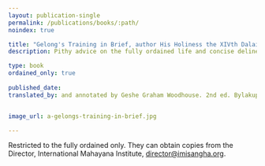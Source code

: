```yaml
---
layout: publication-single
permalink: /publications/books/:path/
noindex: true

title: "Gelong's Training in Brief, author His Holiness the XIVth Dalai Lama"
description: Pithy advice on the fully ordained life and concise delineations of each of the gelong's vows.

type: book
ordained_only: true
 
published_date: 
translated_by: and annotated by Geshe Graham Woodhouse. 2nd ed. Bylakuppe, India - Sera IMI House, 2017


image_url: a-gelongs-training-in-brief.jpg

---
```


Restricted to the fully ordained only. They can obtain copies from the Director, International Mahayana Institute, director@imisangha.org.